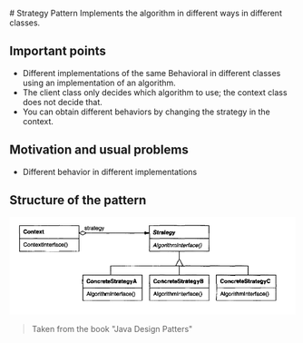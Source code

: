 # Strategy Pattern
Implements the algorithm in different ways in different classes.

## Important points
* Different implementations of the same Behavioral in different classes using an implementation of an algorithm.
* The client class only decides which algorithm to use; the context class does not decide that.
* You can obtain different behaviors by changing the strategy in the context.

## Motivation and usual problems
* Different behavior in different implementations

## Structure of the pattern
![Abstract factory pattern](../../img/strategy.png)
> Taken from the book "Java Design Patters"